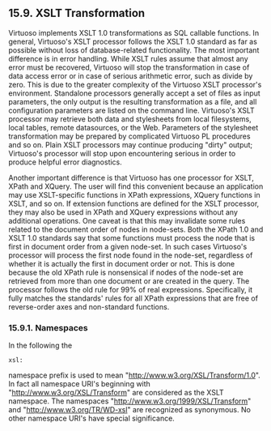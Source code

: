 <div id="xslttrans" class="section">

<div class="titlepage">

<div>

<div>

## 15.9. XSLT Transformation

</div>

</div>

</div>

Virtuoso implements XSLT 1.0 transformations as SQL callable functions.
In general, Virtuoso's XSLT processor follows the XSLT 1.0 standard as
far as possible without loss of database-related functionality. The most
important difference is in error handling. While XSLT rules assume that
almost any error must be recovered, Virtuoso will stop the
transformation in case of data access error or in case of serious
arithmetic error, such as divide by zero. This is due to the greater
complexity of the Virtuoso XSLT processor's environment. Standalone
processors generally accept a set of files as input parameters, the only
output is the resulting transformation as a file, and all configuration
parameters are listed on the command line. Virtuoso's XSLT processor may
retrieve both data and stylesheets from local filesystems, local tables,
remote datasources, or the Web. Parameters of the stylesheet
transformation may be prepared by complicated Virtuoso PL procedures and
so on. Plain XSLT processors may continue producing "dirty" output;
Virtuoso's processor will stop upon encountering serious in order to
produce helpful error diagnostics.

Another important difference is that Virtuoso has one processor for
XSLT, XPath and XQuery. The user will find this convenient because an
application may use XSLT-specific functions in XPath expressions, XQuery
functions in XSLT, and so on. If extension functions are defined for the
XSLT processor, they may also be used in XPath and XQuery expressions
without any additional operations. One caveat is that this may
invalidate some rules related to the document order of nodes in
node-sets. Both the XPath 1.0 and XSLT 1.0 standards say that some
functions must process the node that is first in document order from a
given node-set. In such cases Virtuoso's processor will process the
first node found in the node-set, regardless of whether it is actually
the first in document order or not. This is done because the old XPath
rule is nonsensical if nodes of the node-set are retrieved from more
than one document or are created in the query. The processor follows the
old rule for 99% of real expressions. Specifically, it fully matches the
standards' rules for all XPath expressions that are free of
reverse-order axes and non-standard functions.

<div id="namespaces" class="section">

<div class="titlepage">

<div>

<div>

### 15.9.1. Namespaces

</div>

</div>

</div>

In the following the

``` programlisting
xsl:
```

namespace prefix is used to mean "http://www.w3.org/XSL/Transform/1.0".
In fact all namespace URI's beginning with
"http://www.w3.org/XSL/Transform" are considered as the XSLT namespace.
The namespaces "http://www.w3.org/1999/XSL/Transform" and
"http://www.w3.org/TR/WD-xsl" are recognized as synonymous. No other
namespace URI's have special significance.

</div>

</div>

